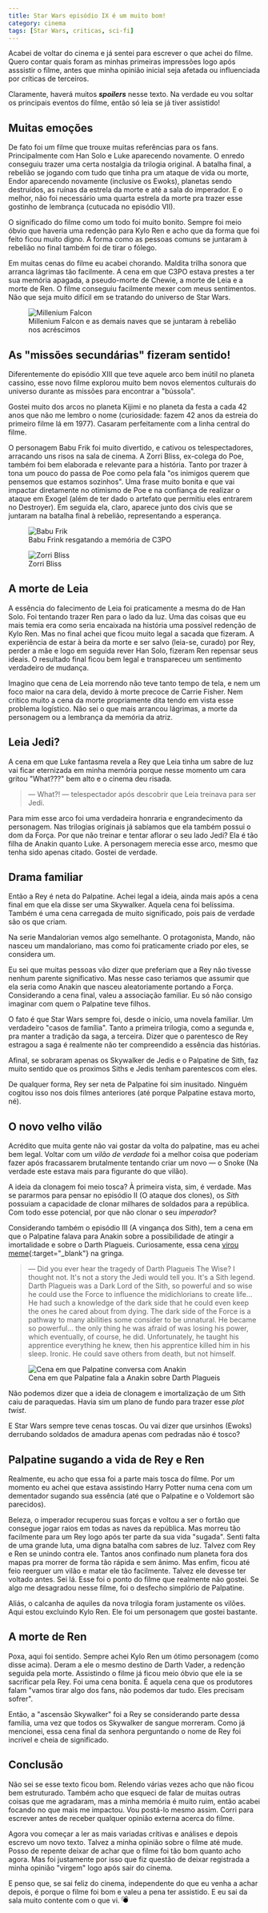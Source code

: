 ```yaml
---
title: Star Wars episódio IX é um muito bom!
category: cinema
tags: [Star Wars, criticas, sci-fi]
---
```


Acabei de voltar do cinema e já sentei para escrever o que achei do filme. Quero contar quais foram as minhas primeiras impressões logo após asssistir o filme, antes que minha opinião inicial seja afetada ou influenciada por críticas de terceiros.

Claramente, haverá muitos ***spoilers*** nesse texto. Na verdade eu vou soltar os principais eventos do filme, então só leia se já tiver assistido!

## Muitas emoções

De fato foi um filme que trouxe muitas referências para os fans. Principalmente com Han Solo e Luke aparecendo novamente. O enredo conseguiu trazer uma certa nostalgia da trilogia original. A batalha final, a rebelião se jogando com tudo que tinha pra um ataque de vida ou morte, Endor aparecendo novamente (inclusive os Ewoks), planetas sendo destruídos, as ruínas da estrela da morte e até a sala do imperador. E o melhor, não foi necessário uma quarta estrela da morte pra trazer esse gostinho de lembrança (cutucada no episódio VII).

O significado do filme como um todo foi muito bonito. Sempre foi meio óbvio que haveria uma redenção para Kylo Ren e acho que da forma que foi feito ficou muito digno. A forma como as pessoas comuns se juntaram à rebelião no final também foi de tirar o fólego. 

Em muitas cenas do filme eu acabei chorando. Maldita trilha sonora que arranca lágrimas tão facilmente. A cena em que C3PO estava prestes a ter sua memória apagada, a pseudo-morte de Chewie, a morte de Leia e a morte de Ren. O filme conseguiu facilmente mexer com meus sentimentos. Não que seja muito difícil em se tratando do universo de Star Wars.

<figure>
    <img src="/assets/images/posts/star-wars/falcon.gif" alt="Millenium Falcon">
    <figcaption>Millenium Falcon e as demais naves que se juntaram à rebelião nos acréscimos</figcaption>
</figure>

## As "missões secundárias" fizeram sentido!

Diferentemente do episódio XIII que teve aquele arco bem inútil no planeta cassino, esse novo filme explorou muito bem novos elementos culturais do universo durante as missões para encontrar a "bússola".

Gostei muito dos arcos no planeta Kijimi e no planeta da festa a cada 42 anos que não me lembro o nome (curiosidade: fazem 42 anos da estreia do primeiro filme lá em 1977). Casaram perfeitamente com a linha central do filme.

O personagem Babu Frik foi muito divertido, e cativou os telespectadores, arracando uns risos na sala de cinema. A Zorri Bliss, ex-colega do Poe, também foi bem elaborada e relevante para a história. Tanto por trazer à tona um pouco do passa de Poe como pela fala "os inimigos querem que pensemos que estamos sozinhos". Uma frase muito bonita e que vai impactar diretamente no otimismo de Poe e na confiança de realizar o ataque em Exogel (além de ter dado o artefato que permitiu eles entrarem no Destroyer). Em seguida ela, claro, aparece junto dos civis que se juntaram na batalha final à rebelião, representando a esperança.

<figure>
    <img src="/assets/images/posts/star-wars/babu-frik.jpeg" alt="Babu Frik">
    <figcaption>Babu Frink resgatando a memória de C3PO</figcaption>
</figure>

<figure>
    <img src="/assets/images/posts/star-wars/zorri.jpg" alt="Zorri Bliss">
    <figcaption>Zorri Bliss</figcaption>
</figure>

## A morte de Leia

A essência do falecimento de Leia foi praticamente a mesma do de Han Solo. Foi tentando trazer Ren para o lado da luz. Uma das coisas que eu mais temia era como seria encaixada na história uma possível redenção de Kylo Ren. Mas no final achei que ficou muito legal a sacada que fizeram. A experiência de estar à beira da morte e ser salvo (leia-se, curado) por Rey, perder a mãe e logo em seguida rever Han Solo, fizeram Ren repensar seus ideais. O resultado final ficou bem legal e transpareceu um sentimento verdadeiro de mudança.

Imagino que cena de Leia morrendo não teve tanto tempo de tela, e nem um foco maior na cara dela, devido à morte precoce de Carrie Fisher. Nem critico muito a cena da morte propriamente dita tendo em vista esse problema logístico. Não sei o que mais arrancou lágrimas, a morte da personagem ou a lembrança da memória da atriz.

## Leia Jedi?

A cena em que Luke fantasma revela a Rey que Leia tinha um sabre de luz vai ficar eternizada em minha memória porque nesse momento um cara gritou "What???" bem alto e o cinema deu risada.

> — What?! — telespectador após descobrir que Leia treinava para ser Jedi.

Para mim esse arco foi uma verdadeira honraria e engrandecimento da personagem. Nas trilogias originais já sabíamos que ela também possui o dom da Força. Por que não treinar e tentar aflorar o seu lado Jedi? Ela é tão filha de Anakin quanto Luke. A personagem merecia esse arco, mesmo que tenha sido apenas citado. Gostei de verdade.

## Drama familiar

Então a Rey é neta do Palpatine. Achei legal a ideia, ainda mais após a cena final em que ela disse ser uma Skywalker. Aquela cena foi belíssima. Também é uma cena carregada de muito significado, pois pais de verdade são os que criam.

Na serie Mandalorian vemos algo semelhante. O protagonista, Mando, não nasceu um mandaloriano, mas como foi praticamente criado por eles, se considera um.

Eu sei que muitas pessoas vão dizer que preferiam que a Rey não tivesse nenhum parente significativo. Mas nesse caso teriamos que assumir que ela seria como Anakin que nasceu aleatoriamente portando a Força. Considerando a cena final, valeu a associação familiar. Eu só não consigo imaginar com quem o Palpatine teve filhos.

O fato é que Star Wars sempre foi, desde o início, uma novela familiar. Um verdadeiro "casos de família". Tanto a primeira trilogia, como a segunda e, pra manter a tradição da saga, a terceira. Dizer que o parentesco de Rey estragou a saga é realmente não ter compreendido a essência das histórias.

Afinal, se sobraram apenas os Skywalker de Jedis e o Palpatine de Sith, faz muito sentido que os proximos Siths e Jedis tenham parentescos com eles.

De qualquer forma, Rey ser neta de Palpatine foi sim inusitado. Ninguém cogitou isso nos dois filmes anteriores (até porque Palpatine estava morto, né).

## O novo velho vilão

Acrédito que muita gente não vai gostar da volta do palpatine, mas eu achei bem legal. Voltar com um *vilão de verdade* foi a melhor coisa que poderiam fazer após fracassarem brutalmente tentando criar um novo — o Snoke (Na verdade este estava mais para figurante do que vilão). 

A ideia da clonagem foi meio tosca? À primeira vista, sim, é verdade. Mas se pararmos para pensar no episódio II (O ataque dos clones), os *Sith* possuiam a capacidade de clonar milhares de soldados para a república. Com todo esse potencial, por que não clonar o seu *imperador*?

Considerando também o episódio III (A vingança dos Sith), tem a cena em que o Palpatine falava para Anakin sobre a possibilidade de atingir a imortalidade e sobre o Darth Plagueis. Curiosamente, essa cena [virou meme](https://knowyourmeme.com/memes/the-tragedy-of-darth-plagueis-the-wise){:target="_blank"} na gringa.

> — Did you ever hear the tragedy of Darth Plagueis The Wise? I thought not. It's not a story the Jedi would tell you. It's a Sith legend. Darth Plagueis was a Dark Lord of the Sith, so powerful and so wise he could use the Force to influence the midichlorians to create life… He had such a knowledge of the dark side that he could even keep the ones he cared about from dying. The dark side of the Force is a pathway to many abilities some consider to be unnatural. He became so powerful… the only thing he was afraid of was losing his power, which eventually, of course, he did. Unfortunately, he taught his apprentice everything he knew, then his apprentice killed him in his sleep. Ironic. He could save others from death, but not himself. 

<figure>
    <img src="/assets/images/posts/star-wars/plagueis.gif" alt="Cena em que Palpatine conversa com Anakin">
    <figcaption>Cena em que Palpatine fala a Anakin sobre Darth Plagueis</figcaption>
</figure>

Não podemos dizer que a ideia de clonagem e imortalização de um Sith caiu de paraquedas. Havia sim um plano de fundo para trazer esse *plot twist*. 

E Star Wars sempre teve cenas toscas. Ou vai dizer que ursinhos (Ewoks) derrubando soldados de amadura apenas com pedradas não é tosco?

## Palpatine sugando a vida de Rey e Ren

Realmente, eu acho que essa foi a parte mais tosca do filme. Por um momento eu achei que estava assistindo Harry Potter numa cena com um dementador sugando sua essência (até que o Palpatine e o Voldemort são parecidos).

Beleza, o imperador recuperou suas forças e voltou a ser o fortão que consegue jogar raios em todas as naves da república. Mas morreu tão facilmente para um Rey logo após ter parte da sua vida "sugada". Senti falta de uma grande luta, uma digna batalha com sabres de luz. Talvez com Rey e Ren se unindo contra ele. Tantos anos confinado num planeta fora dos mapas pra morrer de forma tão rápida e sem ânimo. Mas enfim, ficou até feio reerguer um vilão e matar ele tão facilmente. Talvez ele devesse ter voltado antes. Sei lá. Esse foi o ponto do filme que realmente não gostei. Se algo me desagradou nesse filme, foi o desfecho simplório de Palpatine. 

Aliás, o calcanha de aquiles da nova trilogia foram justamente os vilões. Aqui estou excluindo Kylo Ren. Ele foi um personagem que gostei bastante.

## A morte de Ren

Poxa, aqui foi sentido. Sempre achei Kylo Ren um ótimo personagem (como disse acima). Deram a ele o mesmo destino de Darth Vader, a redenção seguida pela morte. Assistindo o filme já ficou meio óbvio que ele ia se sacrificar pela Rey. Foi uma cena bonita. É aquela cena que os produtores falam "vamos tirar algo dos fans, não podemos dar tudo. Eles precisam sofrer".

Então, a "ascensão Skywalker" foi a Rey se considerando parte dessa família, uma vez que todos os Skywalker de sangue morreram. Como já mencionei, essa cena final da senhora perguntando o nome de Rey foi incrível e cheia de significado.

## Conclusão

Não sei se esse texto ficou bom. Relendo várias vezes acho que não ficou bem estruturado. Também acho que esqueci de falar de muitas outras coisas que me agradaram, mas a minha memória é muito ruim, então acabei focando no que mais me impactou. Vou postá-lo mesmo assim. Corri para escrever antes de receber qualquer opinião externa acerca do filme. 

Agora vou começar a ler as mais variadas crítivas e análises e depois escrevo um novo texto. Talvez a minha opinião sobre o filme até mude. Posso de repente deixar de achar que o filme foi tão bom quanto acho agora. Mas foi justamente por isso que fiz questão de deixar registrada a minha opinião "virgem" logo após sair do cinema.

E penso que, se sai feliz do cinema, independente do que eu venha a achar depois, é porque o filme foi bom e valeu a pena ter assistido. E eu sai da sala muito contente com o que vi. <svg id="icon-mosca" viewBox="0 0 32 32" width="1em"><path fill="#fff" style="fill: var(--color1, #fff); stroke: var(--color2, #000)" stroke="#000" stroke-linejoin="miter" stroke-linecap="butt" stroke-miterlimit="4" stroke-width="1.537" d="M28.563 13.933c-0.917 6.291-4.754 10.791-8.57 10.052s-6.167-6.438-5.25-12.729c0.917-6.291 4.754-10.791 8.57-10.052s6.167 6.438 5.25 12.729z"></path><path fill="#fff" style="fill: var(--color1, #fff); stroke: var(--color2, #000)" stroke="#000" stroke-linejoin="miter" stroke-linecap="butt" stroke-miterlimit="4" stroke-width="1.591" d="M16.085 10.47c2.742 5.636 2.115 11.894-1.401 13.976s-8.589-0.799-11.331-6.435c-2.742-5.636-2.115-11.894 1.401-13.976s8.589 0.799 11.331 6.435z"></path><path fill="#000" style="fill: var(--color2, #000); stroke: var(--color1, #fff)" stroke="#fff" stroke-linejoin="miter" stroke-linecap="butt" stroke-miterlimit="4" stroke-width="1.1551" d="M30.498 20.167c0 5.971-4.918 10.812-10.985 10.812s-10.985-4.841-10.985-10.812c0-5.971 4.918-10.812 10.985-10.812s10.985 4.841 10.985 10.812z"></path><path fill="none" stroke="#000" style="stroke: var(--color2, #000)" stroke-linejoin="miter" stroke-linecap="butt" stroke-miterlimit="4" stroke-width="1.6206" d="M6.474 8.935l6.606 9.962"></path><path fill="none" stroke="#000" style="stroke: var(--color2, #000)" stroke-linejoin="miter" stroke-linecap="butt" stroke-miterlimit="4" stroke-width="1.6206" d="M22.896 3.638l-1.734 11.827"></path></svg>